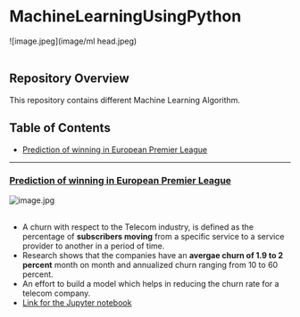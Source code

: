 # MachineLearningUsingPython
![image.jpeg](image/ml head.jpeg)<br><br>

## Repository Overview
This repository contains different Machine Learning Algorithm.

## Table of Contents
- [Prediction of winning in European Premier League](#section1)<br>

___
<a id=section1></a>
### [Prediction of winning in European Premier League](./EPL)
![image.jpg](image/epl.jpg)<br><br>
- A churn with respect to the Telecom industry, is defined as the percentage of __subscribers moving__ from a specific service to a service provider to another in a period of time.
- Research shows that the companies have an __avergae churn of 1.9 to 2 percent__ month on month and annualized churn ranging from 10 to 60 percent.
- An effort to build a model which helps in reducing the churn rate for a telecom company.
- [Link for the Jupyter notebook](./TelecomChurn/Telco_Churn.ipynb)
